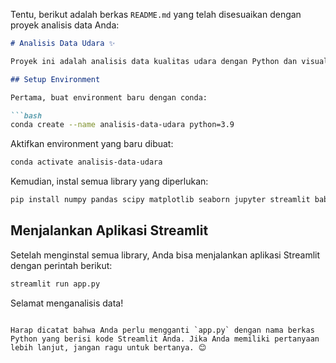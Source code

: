 Tentu, berikut adalah berkas `README.md` yang telah disesuaikan dengan proyek analisis data Anda:

```markdown
# Analisis Data Udara ✨

Proyek ini adalah analisis data kualitas udara dengan Python dan visualisasi data dengan Streamlit.

## Setup Environment

Pertama, buat environment baru dengan conda:

```bash
conda create --name analisis-data-udara python=3.9
```

Aktifkan environment yang baru dibuat:

```bash
conda activate analisis-data-udara
```

Kemudian, instal semua library yang diperlukan:

```bash
pip install numpy pandas scipy matplotlib seaborn jupyter streamlit babel
```

## Menjalankan Aplikasi Streamlit

Setelah menginstal semua library, Anda bisa menjalankan aplikasi Streamlit dengan perintah berikut:

```bash
streamlit run app.py
```

Selamat menganalisis data!
```

Harap dicatat bahwa Anda perlu mengganti `app.py` dengan nama berkas Python yang berisi kode Streamlit Anda. Jika Anda memiliki pertanyaan lebih lanjut, jangan ragu untuk bertanya. 😊
